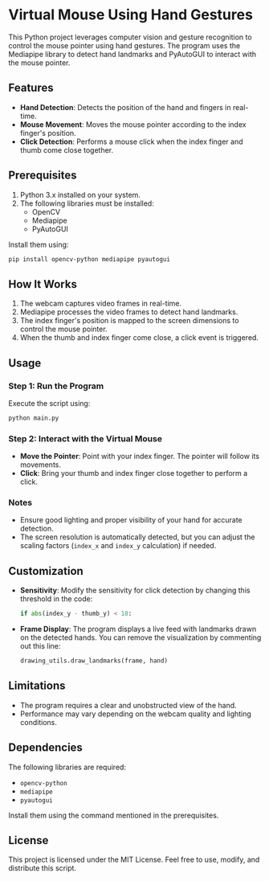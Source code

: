 # Virtual Mouse Using Hand Gestures

This Python project leverages computer vision and gesture recognition to control the mouse pointer using hand gestures. The program uses the Mediapipe library to detect hand landmarks and PyAutoGUI to interact with the mouse pointer.

## Features

- **Hand Detection**: Detects the position of the hand and fingers in real-time.
- **Mouse Movement**: Moves the mouse pointer according to the index finger's position.
- **Click Detection**: Performs a mouse click when the index finger and thumb come close together.

## Prerequisites

1. Python 3.x installed on your system.
2. The following libraries must be installed:
   - OpenCV
   - Mediapipe
   - PyAutoGUI

Install them using:
```bash
pip install opencv-python mediapipe pyautogui
```

## How It Works

1. The webcam captures video frames in real-time.
2. Mediapipe processes the video frames to detect hand landmarks.
3. The index finger's position is mapped to the screen dimensions to control the mouse pointer.
4. When the thumb and index finger come close, a click event is triggered.

## Usage

### Step 1: Run the Program
Execute the script using:
```bash
python main.py
```

### Step 2: Interact with the Virtual Mouse
- **Move the Pointer**: Point with your index finger. The pointer will follow its movements.
- **Click**: Bring your thumb and index finger close together to perform a click.

### Notes
- Ensure good lighting and proper visibility of your hand for accurate detection.
- The screen resolution is automatically detected, but you can adjust the scaling factors (`index_x` and `index_y` calculation) if needed.

## Customization

- **Sensitivity**: Modify the sensitivity for click detection by changing this threshold in the code:
  ```python
  if abs(index_y - thumb_y) < 18:
  ```
- **Frame Display**: The program displays a live feed with landmarks drawn on the detected hands. You can remove the visualization by commenting out this line:
  ```python
  drawing_utils.draw_landmarks(frame, hand)
  ```

## Limitations

- The program requires a clear and unobstructed view of the hand.
- Performance may vary depending on the webcam quality and lighting conditions.

## Dependencies

The following libraries are required:
- `opencv-python`
- `mediapipe`
- `pyautogui`

Install them using the command mentioned in the prerequisites.

## License

This project is licensed under the MIT License. Feel free to use, modify, and distribute this script.
